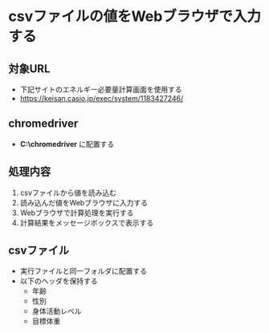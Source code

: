 # csvファイルの値をWebブラウザで入力する

## 対象URL
* 下記サイトのエネルギー必要量計算画面を使用する
* https://keisan.casio.jp/exec/system/1183427246/

## chromedriver
* __C:\chromedriver__ に配置する

## 処理内容
1. csvファイルから値を読み込む
2. 読み込んだ値をWebブラウザに入力する
3. Webブラウザで計算処理を実行する
4. 計算結果をメッセージボックスで表示する

## csvファイル
* 実行ファイルと同一フォルダに配置する
* 以下のヘッダを保持する
  * 年齢
  * 性別
  * 身体活動レベル
  * 目標体重

